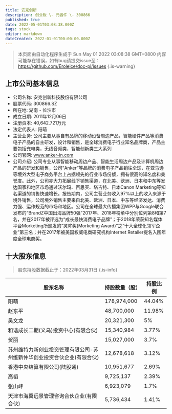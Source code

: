 ```yaml
---
title: 安克创新
description: 创业板 \- 元器件 \- 300866
published: true
date: 2022-05-01T03:08:38.000Z
tags: stock
editor: markdown
dateCreated: 2022-01-01T00:00:00.000Z
---
```


> 本页面由自动化程序生成于 Sun May 01 2022 03:08:38 GMT+0800
> 内容可能存在错误，如有bug请提交issue至：https://github.com/Eroleice/doc-pi/issues
{.is-warning}

## 上市公司基本信息
- 公司名称: 安克创新科技股份有限公司
- 股票代码: 300866.SZ
- 所在地: 湖南 - 长沙市
- 成立日期: 2011年12月06日
- 注册资本: 40,642.721万元
- 法定代表人: 阳萌
- 主营业务: 公司主要从事自有品牌的移动设备周边产品，智能硬件产品等消费电子产品的自主研发，设计和销售，是全球消费电子行业知名品牌商，产品主要包括充电类，无线音频类，智能创新类三大系列
- 公司官网: www.anker-in.com
- 公司介绍: 公司专业从事智能移动周边产品、智能生活周边产品及计算机周边产品的研发和销售，公司“Anker”等品牌的消费电子产品销往全球，在亚马逊等境外大型电子商务平台上占据领先的行业市场份额，拥有很高的知名度和美誉度。此外，公司亦大力拓展线下销售渠道，在北美、欧洲、日本和中东等发达国家和地区市场通过沃尔玛、百思买、塔吉特、日本Canon Marketing等知名渠道的销售快速增长。报告期内，公司主营业务收入97%以上的收入来源于境外销售，公司境外销售主要来自北美、欧洲、日本、中东等经济发达、消费力强、运作规范的市场和地区。公司在全球最大传播集团WPP与Google联合发布的“BrandZ中国出海品牌50强”2017年、2018年榜单中分别位列第8和第7名，并在2017年被评选为“成长最快消费电子品牌”；于2018年荣获知名媒体平台Morketing所颁发的“灵眸奖(Morketing Award)”之“十大全球化领军企业”第三名；并在2017年被美国权威电商研究机构Internet Retailer提名入围年度全球电商奖。


## 十大股东信息
> 股东持股数据截止于：2022年03月31日
{.is-info}

| 股东名称 | 持股数量（股） | 持股比例 |
| --- | --- | --- |
| 阳萌 | 178,974,000 | 44.04% |
| 赵东平 | 48,700,000 | 11.98% |
| 吴文龙 | 20,321,300 | 5% |
| 和谐成长二期(义乌)投资中心(有限合伙) | 15,340,984 | 3.77% |
| 贺丽 | 15,027,000 | 3.7% |
| 苏州维特力新创业投资管理有限公司-苏州维新仲华创业投资合伙企业(有限合伙) | 12,678,618 | 3.12% |
| 香港中央结算有限公司(陆股通) | 10,951,677 | 2.69% |
| 高韬 | 9,725,137 | 2.39% |
| 张山峰 | 6,923,079 | 1.7% |
| 天津市海翼远景管理咨询合伙企业(有限合伙) | 5,736,434 | 1.41% |




